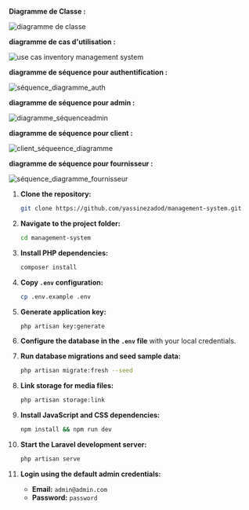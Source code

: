 **Diagramme de Classe :**

![diagramme de classe](https://github.com/user-attachments/assets/15bcecec-c9cb-41d9-998b-71f81da68224)

**diagramme de cas d'utilisation :**

![use cas inventory management system](https://github.com/user-attachments/assets/81ad7418-f716-4cbb-b76e-14a7088029b5)

**diagramme de séquence pour authentification :**

![séquence_diagramme_auth](https://github.com/user-attachments/assets/b5cfa806-f8a1-4ecc-9c66-386cf51663f9)

**diagramme de séquence pour admin :**

![diagramme_séquenceadmin](https://github.com/user-attachments/assets/3897f8b2-7b70-46dc-aac8-ca61815db7fe)

**diagramme de séquence pour client :**

![client_séqueence_diagramme](https://github.com/user-attachments/assets/f8d5b4f6-308a-4222-8e51-9c4b76c02011)


**diagramme de séquence pour fournisseur :**

![séquence_diagramme_fournisseur](https://github.com/user-attachments/assets/0d437bb5-2a72-4a20-a06b-68bd8353e303)


1. **Clone the repository:**

    ```bash
    git clone https://github.com/yassinezadod/management-system.git
    ```

2. **Navigate to the project folder:**

    ```bash
    cd management-system
    ```

3. **Install PHP dependencies:**

    ```bash
    composer install
    ```

4. **Copy `.env` configuration:**

    ```bash
    cp .env.example .env
    ```

5. **Generate application key:**

    ```bash
    php artisan key:generate
    ```

6. **Configure the database in the `.env` file** with your local credentials.

7. **Run database migrations and seed sample data:**

    ```bash
    php artisan migrate:fresh --seed
    ```

8. **Link storage for media files:**

    ```bash
    php artisan storage:link
    ```

9. **Install JavaScript and CSS dependencies:**

    ```bash
    npm install && npm run dev
    ```

10. **Start the Laravel development server:**

    ```bash
    php artisan serve
    ```

11. **Login using the default admin credentials:**

    - **Email:** `admin@admin.com`
    - **Password:** `password`

